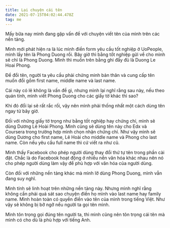 ```yaml
---
title: Lại chuyện cái tên
date: 2021-07-15T04:02:44.478Z
tag: me
---
```

Mấy bữa nay mình đang gặp vấn đề với chuyện viết tên của mình trên các nền tảng.

Mình mới phát hiện ra là lúc mình điền form yêu cầu tốt nghiệp ở UoPeople, mình lấy tên là Phong Duong rồi. Bây giờ thì bằng tốt nghiệp gửi về cho mình sẽ chỉ là Phong Duong. Mình thì muốn trên bằng ghi đầy đủ là Duong Le Hoai Phong.

Để đổi tên, người ta yêu cầu phải chứng minh bản thân và cung cấp tên muốn đổi gồm first name, middle name và last name.

Cái này có lẽ không là vấn đề gì, nhưng mình lại nghĩ rằng sau này, nếu theo quán tính, mình viết Phong Duong cho các giấy tờ khác thì sao?

Khi đó đổi lại sẽ rất rắc rối, vậy nên mình phải thống nhất một cách dùng tên ngay từ bây giờ.

Đối với những giấy tờ trọng như bằng tốt nghiệp hay chứng chỉ, mình sẽ dùng Dương Lê Hoài Phong. Mình cũng sẽ dùng tên này cho Edx và Coursera trong trường hợp mình chọn nhận chứng chỉ. Như vậy mình sẽ dùng Dương cho first name, Lê Hoài cho middle name và Phong cho last name. Còn nếu yêu cầu full name thì cứ viết ra như cũ.

Mình thấy Facebook cho phép người dùng thay đổi thứ tự tên trong phần cài đặt. Chắc là do Facebook hoạt động ở nhiều nền văn hóa khác nhau nên nó cho phép người dùng làm vậy để phù hợp với văn hóa của người dùng.

Còn đối với những nền tảng khác mà mình lỡ dùng Phong Duong, mình vẫn đang suy nghĩ.

Mình tính sẽ linh hoạt trên những nền tảng này. Nhưng mình nghĩ rằng không cần phải quá sát sao chuyện điền họ mình vào last name hay family name. Mình hoàn toàn có quyền điền vào tên của mình trong tiếng Việt. Như vậy sẽ không bị bỡ ngỡ nếu người ta gọi tên mình. 

Mình tôn trọng gọi đúng tên người ta, thì mình cũng nên tôn trọng cái tên mà mình có cho dù là phù hợp với tiếng Anh.